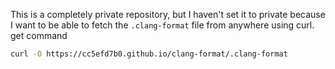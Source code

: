 This is a completely private repository, but I haven't set it to private because I want to be able to fetch the `.clang-format` file from anywhere using curl.
get command  
```sh
curl -O https://cc5efd7b0.github.io/clang-format/.clang-format
```
